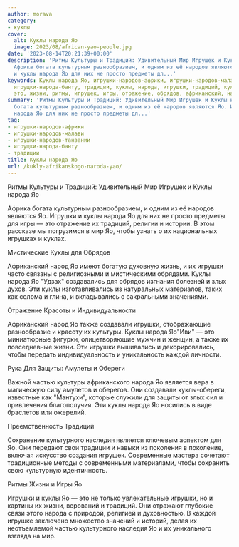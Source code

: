 ```yaml
---
author: morava
category:
- куклы
cover:
  alt: Куклы народа Яо
  image: 2023/08/african-yao-people.jpg
date: '2023-08-14T20:21:39+00:00'
description: 'Ритмы Культуры и Традиций: Удивительный Мир Игрушек и Куклы народа Яо
  Африка богата культурным разнообразием, и одним из её народов являются Яо. Игрушки
  и куклы народа Яо для них не просто предметы дл...'
keywords: Куклы народа Яо, игрушки-народов-африки, игрушки-народов-малави, игрушки-народов-танзании,
  игрущки-народа-банту, традиции, куклы, народа, игрушки, традиций, культуры, мир,
  это, жизни, ритмы, игрушек, игры, отражение, обрядов, африканский, народ
summary: 'Ритмы Культуры и Традиций: Удивительный Мир Игрушек и Куклы народа Яо Африка
  богата культурным разнообразием, и одним из её народов являются Яо. Игрушки и куклы
  народа Яо для них не просто предметы дл...'
tag:
- игрушки-народов-африки
- игрушки-народов-малави
- игрушки-народов-танзании
- игрущки-народа-банту
- традиции
title: Куклы народа Яо
url: /kukly-afrikanskogo-naroda-yao/
---
```


Ритмы Культуры и Традиций: Удивительный Мир Игрушек и Куклы народа Яо

Африка богата культурным разнообразием, и одним из её народов являются Яо. Игрушки и куклы народа Яо для них не просто предметы для игры — это отражение их традиций, религии и истории. В этом рассказе мы погрузимся в мир Яо, чтобы узнать о их национальных игрушках и куклах.

Мистические Куклы для Обрядов

Африканский народ Яо имеют богатую духовную жизнь, и их игрушки часто связаны с религиозными и мистическими обрядами. Куклы народа Яо "Удзах" создавались для обрядов изгнания болезней и злых духов. Эти куклы изготавливались из натуральных материалов, таких как солома и глина, и вкладывались с сакральными значениями.

Отражение Красоты и Индивидуальности

Африканский народ Яо также создавали игрушки, отображающие разнообразие и красоту их культуры. Куклы народа Яо"Иви" — это миниатюрные фигурки, олицетворяющие мужчин и женщин, а также их повседневные жизни. Эти игрушки вышивались и декорировались, чтобы передать индивидуальность и уникальность каждой личности.

Рука Для Защиты: Амулеты и Обереги

Важной частью культуры африканского народа Яо является вера в магическую силу амулетов и оберегов. Они создавали куклы-обереги, известные как "Мантухи", которые служили для защиты от злых сил и привлечения благополучия. Эти куклы народа Яо носились в виде браслетов или ожерелий.

Преемственность Традиций

Сохранение культурного наследия является ключевым аспектом для Яо. Они передают свои традиции и навыки из поколения в поколение, включая искусство создания игрушек. Современные мастера сочетают традиционные методы с современными материалами, чтобы сохранить свою культурную идентичность.

Ритмы Жизни и Игры Яо

Игрушки и куклы Яо — это не только увлекательные игрушки, но и картины их жизни, верований и традиций. Они отражают глубокие связи этого народа с природой, религией и духовностью. В каждой игрушке заключено множество значений и историй, делая их неотъемлемой частью культурного наследия Яо и их уникального взгляда на мир.
